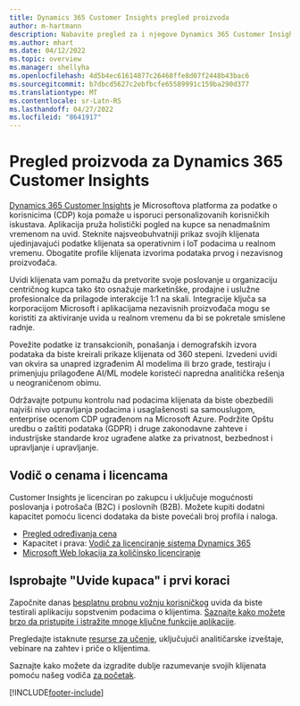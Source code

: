 ```yaml
---
title: Dynamics 365 Customer Insights pregled proizvoda
author: m-hartmann
description: Nabavite pregled za i njegove Dynamics 365 Customer Insights glavne funkcije.
ms.author: mhart
ms.date: 04/12/2022
ms.topic: overview
ms.manager: shellyha
ms.openlocfilehash: 4d5b4ec61614877c26468ffe8d07f2448b43bac6
ms.sourcegitcommit: b7dbcd5627c2ebfbcfe65589991c159ba290d377
ms.translationtype: MT
ms.contentlocale: sr-Latn-RS
ms.lasthandoff: 04/27/2022
ms.locfileid: "8641917"
---
```

# <a name="product-overview-for-dynamics-365-customer-insights"></a>Pregled proizvoda za Dynamics 365 Customer Insights

[Dynamics 365 Customer Insights](https://dynamics.microsoft.com/ai/customer-insights/) je Microsoftova platforma za podatke o korisnicima (CDP) koja pomaže u isporuci personalizovanih korisničkih iskustava. Aplikacija pruža holistički pogled na kupce sa nenadmašnim vremenom na uvid. Steknite najsveobuhvatniji prikaz svojih klijenata ujedinjavajući podatke klijenata sa operativnim i IoT podacima u realnom vremenu. Obogatite profile klijenata izvorima podataka prvog i nezavisnog proizvođača. 

Uvidi klijenata vam pomažu da pretvorite svoje poslovanje u organizaciju centričnog kupca tako što osnažuje marketinške, prodajne i uslužne profesionalce da prilagode interakcije 1:1 na skali. Integracije ključa sa korporacijom Microsoft i aplikacijama nezavisnih proizvođača mogu se koristiti za aktiviranje uvida u realnom vremenu da bi se pokretale smislene radnje.
 
Povežite podatke iz transakcionih, ponašanja i demografskih izvora podataka da biste kreirali prikaze klijenata od 360 stepeni. Izvedeni uvidi van okvira sa unapred izgrađenim AI modelima ili brzo grade, testiraju i primenjuju prilagođene AI/ML modele koristeći napredna analitička rešenja u neograničenom obimu.

Održavajte potpunu kontrolu nad podacima klijenata da biste obezbedili najviši nivo upravljanja podacima i usaglašenosti sa samouslugom, enterprise ocenom CDP ugrađenom na Microsoft Azure. Podržite Opštu uredbu o zaštiti podataka (GDPR) i druge zakonodavne zahteve i industrijske standarde kroz ugrađene alatke za privatnost, bezbednost i upravljanje i upravljanje.

## <a name="pricing-and-licensing"></a>Vodič o cenama i licencama
Customer Insights je licenciran po zakupcu i uključuje mogućnosti poslovanja i potrošača (B2C) i poslovnih (B2B). Možete kupiti dodatni kapacitet pomoću licenci dodataka da biste povećali broj profila i naloga.

- [Pregled određivanja cena](https://dynamics.microsoft.com/ai/customer-insights/pricing/)
- Kapacitet i prava: [Vodič za licenciranje sistema Dynamics 365](https://go.microsoft.com/fwlink/?LinkId=866544)
- [Microsoft Web lokacija za količinsko licenciranje](https://www.microsoft.com/licensing/how-to-buy/how-to-buy)

## <a name="try-customer-insights-and-get-started"></a>Isprobajte "Uvide kupaca" i prvi koraci

Započnite danas [besplatnu probnu vožnju korisničkog](https://signup.microsoft.com/create-account/signup?SKU=036c2481-aa8a-47cd-ab43-324f0c157c2d&ali=1&RU=https:%2F%2Fhome.ci.ai.dynamics.com%2Fstart%2Ftrial&products=036c2481-aa8a-47cd-ab43-324f0c157c2d) uvida da biste testirali aplikaciju sopstvenim podacima o klijentima. [Saznajte kako možete brzo da pristupite i istražite mnoge ključne funkcije aplikacije](trial-signup.md). 

Pregledajte istaknute [resurse za učenje](https://dynamics.microsoft.com/ai/customer-insights/resources/), uključujući analitičarske izveštaje, vebinare na zahtev i priče o klijentima.

Saznajte kako možete da izgradite dublje razumevanje svojih klijenata pomoću našeg vodiča [za početak](get-started.md).

[!INCLUDE[footer-include](includes/footer-banner.md)]
